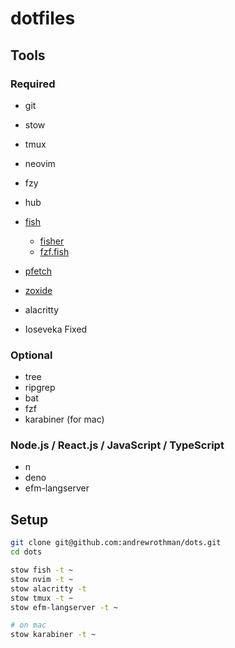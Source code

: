 # dotfiles

## Tools

### Required

- git
- stow
- tmux
- neovim
- fzy
- hub
- [fish](https://fishshell.com)
	- [fisher](https://github.com/jorgebucaran/fisher)
	- [fzf.fish](https://github.com/PatrickF1/fzf.fish)
- [pfetch](https://github.com/dylanaraps/pfetch)
- [zoxide](https://github.com/ajeetdsouza/zoxide)

- alacritty
- Ioseveka Fixed

### Optional

- tree
- ripgrep
- bat
- fzf
- karabiner (for mac)

### Node.js / React.js / JavaScript / TypeScript

- n
- deno
- efm-langserver

## Setup

```bash
git clone git@github.com:andrewrothman/dots.git
cd dots

stow fish -t ~
stow nvim -t ~
stow alacritty -t 
stow tmux -t ~
stow efm-langserver -t ~

# on mac
stow karabiner -t ~
```
